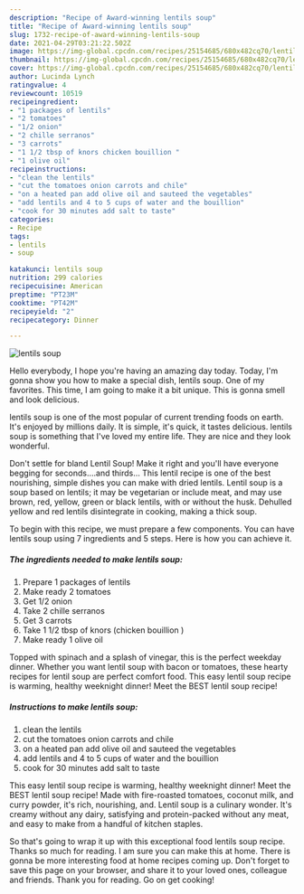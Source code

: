 ```yaml
---
description: "Recipe of Award-winning lentils soup"
title: "Recipe of Award-winning lentils soup"
slug: 1732-recipe-of-award-winning-lentils-soup
date: 2021-04-29T03:21:22.502Z
image: https://img-global.cpcdn.com/recipes/25154685/680x482cq70/lentils-soup-recipe-main-photo.jpg
thumbnail: https://img-global.cpcdn.com/recipes/25154685/680x482cq70/lentils-soup-recipe-main-photo.jpg
cover: https://img-global.cpcdn.com/recipes/25154685/680x482cq70/lentils-soup-recipe-main-photo.jpg
author: Lucinda Lynch
ratingvalue: 4
reviewcount: 10519
recipeingredient:
- "1 packages of lentils"
- "2 tomatoes"
- "1/2 onion"
- "2 chille serranos"
- "3 carrots"
- "1 1/2 tbsp of knors chicken bouillion "
- "1 olive oil"
recipeinstructions:
- "clean the lentils"
- "cut the tomatoes onion carrots and chile"
- "on a heated pan add olive oil and sauteed the vegetables"
- "add lentils and 4 to 5 cups of water and the bouillion"
- "cook for 30 minutes add salt to taste"
categories:
- Recipe
tags:
- lentils
- soup

katakunci: lentils soup 
nutrition: 299 calories
recipecuisine: American
preptime: "PT23M"
cooktime: "PT42M"
recipeyield: "2"
recipecategory: Dinner

---
```



![lentils soup](https://img-global.cpcdn.com/recipes/25154685/680x482cq70/lentils-soup-recipe-main-photo.jpg)

Hello everybody, I hope you're having an amazing day today. Today, I'm gonna show you how to make a special dish, lentils soup. One of my favorites. This time, I am going to make it a bit unique. This is gonna smell and look delicious.

lentils soup is one of the most popular of current trending foods on earth. It's enjoyed by millions daily. It is simple, it's quick, it tastes delicious. lentils soup is something that I've loved my entire life. They are nice and they look wonderful.

Don&#39;t settle for bland Lentil Soup! Make it right and you&#39;ll have everyone begging for seconds….and thirds… This lentil recipe is one of the best nourishing, simple dishes you can make with dried lentils. Lentil soup is a soup based on lentils; it may be vegetarian or include meat, and may use brown, red, yellow, green or black lentils, with or without the husk. Dehulled yellow and red lentils disintegrate in cooking, making a thick soup.


To begin with this recipe, we must prepare a few components. You can have lentils soup using 7 ingredients and 5 steps. Here is how you can achieve it.

<!--inarticleads1-->

##### The ingredients needed to make lentils soup:

1. Prepare 1 packages of lentils
1. Make ready 2 tomatoes
1. Get 1/2 onion
1. Take 2 chille serranos
1. Get 3 carrots
1. Take 1 1/2 tbsp of knors (chicken bouillion )
1. Make ready 1 olive oil


Topped with spinach and a splash of vinegar, this is the perfect weekday dinner. Whether you want lentil soup with bacon or tomatoes, these hearty recipes for lentil soup are perfect comfort food. This easy lentil soup recipe is warming, healthy weeknight dinner! Meet the BEST lentil soup recipe! 

<!--inarticleads2-->

##### Instructions to make lentils soup:

1. clean the lentils
1. cut the tomatoes onion carrots and chile
1. on a heated pan add olive oil and sauteed the vegetables
1. add lentils and 4 to 5 cups of water and the bouillion
1. cook for 30 minutes add salt to taste


This easy lentil soup recipe is warming, healthy weeknight dinner! Meet the BEST lentil soup recipe! Made with fire-roasted tomatoes, coconut milk, and curry powder, it&#39;s rich, nourishing, and. Lentil soup is a culinary wonder. It&#39;s creamy without any dairy, satisfying and protein-packed without any meat, and easy to make from a handful of kitchen staples. 

So that's going to wrap it up with this exceptional food lentils soup recipe. Thanks so much for reading. I am sure you can make this at home. There is gonna be more interesting food at home recipes coming up. Don't forget to save this page on your browser, and share it to your loved ones, colleague and friends. Thank you for reading. Go on get cooking!
